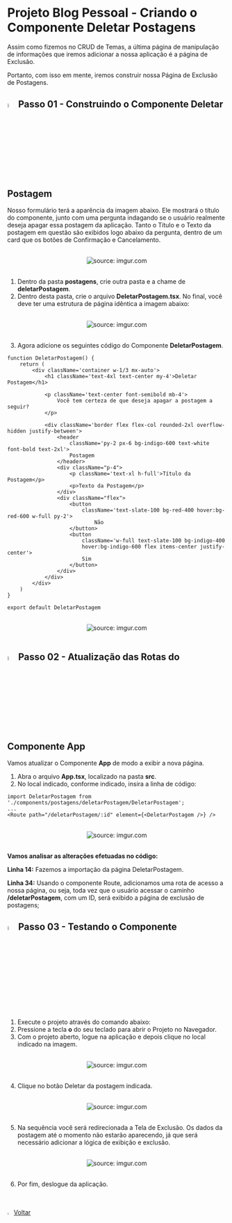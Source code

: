 <h1>Projeto Blog Pessoal - Criando o Componente Deletar Postagens</h1>

Assim como fizemos no CRUD de Temas, a última página de manipulação de informações que iremos adicionar a nossa aplicação é a página de Exclusão. 

Portanto, com isso em mente, iremos construir nossa Página de Exclusão de Postagens.

<h2><img src="https://i.imgur.com/H9wEgsJ.png" title="source: imgur.com" width="5%"/>Passo 01 - Construindo o Componente Deletar Postagem</h2>

Nosso formulário terá a aparência da imagem abaixo. Ele mostrará o título do componente, junto com uma pergunta indagando se o usuário realmente deseja apagar essa postagem da aplicação. Tanto o Título e o Texto da postagem em questão são exibidos logo abaixo da pergunta, dentro de um card que os botões de Confirmação e Cancelamento.

<br>

<div align="center"><img src="https://i.imgur.com/UH1k3sV.png" title="source: imgur.com" /></div>

<br>

1. Dentro da pasta **postagens**, crie outra pasta e a chame de **deletarPostagem**.
2. Dentro desta pasta, crie o arquivo **DeletarPostagem.tsx**. No final, você deve ter uma estrutura de página idêntica a imagem abaixo:

<br>

<div align="center"><img src="https://i.imgur.com/rzz70L2.png" title="source: imgur.com" /></div>

<br>

3. Agora adicione os seguintes código do Componente **DeletarPostagem**.

```tsx
function DeletarPostagem() {
    return (
        <div className='container w-1/3 mx-auto'>
            <h1 className='text-4xl text-center my-4'>Deletar Postagem</h1>

            <p className='text-center font-semibold mb-4'>
                Você tem certeza de que deseja apagar a postagem a seguir?
            </p>

            <div className='border flex flex-col rounded-2xl overflow-hidden justify-between'>
                <header 
                    className='py-2 px-6 bg-indigo-600 text-white font-bold text-2xl'>
                    Postagem
                </header>
                <div className="p-4">
                    <p className='text-xl h-full'>Título da Postagem</p>
                    <p>Texto da Postagem</p>
                </div>
                <div className="flex">
                    <button 
                        className='text-slate-100 bg-red-400 hover:bg-red-600 w-full py-2'>
                            Não
                    </button>
                    <button 
                        className='w-full text-slate-100 bg-indigo-400 
                        hover:bg-indigo-600 flex items-center justify-center'>
                        Sim
                    </button>
                </div>
            </div>
        </div>
    )
}

export default DeletarPostagem
```

<br>

<div align="center"><img src="https://i.imgur.com/TxOzYlj.png" title="source: imgur.com" /></div>

<br>

<h2><img src="https://i.imgur.com/H9wEgsJ.png" title="source: imgur.com" width="5%"/>Passo 02 - Atualização das Rotas do Componente App</h2>

Vamos atualizar o Componente **App** de modo a exibir a nova página.

1. Abra o arquivo **App.tsx**, localizado na pasta **src**.
2. No local indicado, conforme indicado, insira a linha de código:

```tsx
import DeletarPostagem from './components/postagens/deletarPostagem/DeletarPostagem';
...
<Route path="/deletarPostagem/:id" element={<DeletarPostagem />} />
```

<br>

<div align="center"><img src="https://i.imgur.com/WBH1Jle.png" title="source: imgur.com" /></div>

<br>

**Vamos analisar as alterações efetuadas no código:**

**Linha 14:** Fazemos a importação da página DeletarPostagem.

**Linha 34:** Usando o componente Route, adicionamos uma rota de acesso a nossa página, ou seja, toda vez que o usuário acessar o caminho **/deletarPostagem**, com um ID, será exibido a página de exclusão de postagens;

<h2><img src="https://i.imgur.com/H9wEgsJ.png" title="source: imgur.com" width="5%"/>Passo 03 - Testando o Componente</h2>

1. Execute o projeto através do comando abaixo:
2. Pressione a tecla **o** do seu teclado para abrir o Projeto no Navegador.
3. Com o projeto aberto, logue na aplicação e depois clique no local indicado na imagem.

<br>

<div align="center"><img src="https://i.imgur.com/ldDhqgN.png" title="source: imgur.com" /></div>

<br>

4. Clique no botão Deletar da postagem indicada.

<br>

<div align="center"><img src="https://i.imgur.com/UmdFRpN.png" title="source: imgur.com" /></div>

<br>

5. Na sequência você será redirecionada a Tela de Exclusão. Os dados da postagem até o momento não estarão aparecendo, já que será necessário adicionar a lógica de exibição e exclusão.

<br>

<div align="center"><img src="https://i.imgur.com/Rgi5LzF.png" title="source: imgur.com" /></div>

<br>

6. Por fim, deslogue da aplicação.

<br>
<br>

<div align="left"><a href="README.md"><img src="https://i.imgur.com/XMgF3gl.png" title="source: imgur.com" width="3%"/>Voltar</a></div>